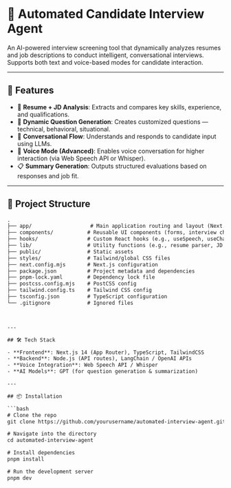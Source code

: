 # 🧠 Automated Candidate Interview Agent

An AI-powered interview screening tool that dynamically analyzes resumes and job descriptions to conduct intelligent, conversational interviews. Supports both text and voice-based modes for candidate interaction.

---

## 🚀 Features

- 📄 **Resume + JD Analysis**: Extracts and compares key skills, experience, and qualifications.
- 💬 **Dynamic Question Generation**: Creates customized questions — technical, behavioral, situational.
- 🧠 **Conversational Flow**: Understands and responds to candidate input using LLMs.
- 🎤 **Voice Mode (Advanced)**: Enables voice conversation for higher interaction (via Web Speech API or Whisper).
- 📋 **Summary Generation**: Outputs structured evaluations based on responses and job fit.

---

## 🧱 Project Structure

```txt
.
├── app/                   # Main application routing and layout (Next.js App Router)
├── components/           # Reusable UI components (forms, interview chat, cards)
├── hooks/                # Custom React hooks (e.g., useSpeech, useChatFlow)
├── lib/                  # Utility functions (e.g., resume parser, JD analyzer)
├── public/               # Static assets
├── styles/               # Tailwind/global CSS files
├── next.config.mjs       # Next.js configuration
├── package.json          # Project metadata and dependencies
├── pnpm-lock.yaml        # Dependency lock file
├── postcss.config.mjs    # PostCSS config
├── tailwind.config.ts    # Tailwind CSS config
├── tsconfig.json         # TypeScript configuration
└── .gitignore            # Ignored files



---

## 🛠️ Tech Stack

- **Frontend**: Next.js 14 (App Router), TypeScript, TailwindCSS
- **Backend**: Node.js (API routes), LangChain / OpenAI APIs
- **Voice Integration**: Web Speech API / Whisper
- **AI Models**: GPT (for question generation & summarization)

---

## 📦 Installation

```bash
# Clone the repo
git clone https://github.com/yourusername/automated-interview-agent.git

# Navigate into the directory
cd automated-interview-agent

# Install dependencies
pnpm install

# Run the development server
pnpm dev
